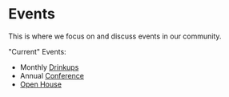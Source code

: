 Events
======

This is where we focus on and discuss events in our community.


"Current" Events:
* Monthly [Drinkups](https://github.com/qcmerge/drinkup)
* Annual [Conference](https://github.com/qcmerge/2014)
* [Open House](https://github.com/qcmerge/events/issues/1)
